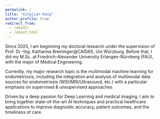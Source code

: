 ```yaml
---
permalink: /
title: "Xingjian Kang"
author_profile: true
redirect_from: 
  - /about/
  - /about.html
---
```


Since 2025, I am beginning my doctoral research under the supervision of Prof. Dr.-Ing. Katharina Breininger@CAIDAS, Uni Würzburg. Before that, I did my M.Sc. at Friedrich-Alexander University Erlangen-Nürnberg (FAU), with the major of Medical Engineering. 

Currently, my major research topic is the multimodal machine learning for endometriosis, including the integration and analysis of multimodal data sources for endometriosis (WSI/MRI/Ultrasound, etc.) with a particular emphasis on supervised & unsupervised approaches. 

Driven by a deep passion for Deep Learning and medical imaging, I aim to bring together state-of-the-art AI techniques and practical healthcare applications to improve diagnostic accuracy, patient outcomes, and the timeliness of care. 